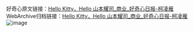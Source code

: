 好奇心原文链接：[Hello Kitty，Hello 山本耀司_商业_好奇心日报-柯凌雁](https://www.qdaily.com/articles/7610.html)
WebArchive归档链接：[Hello Kitty，Hello 山本耀司_商业_好奇心日报-柯凌雁](http://web.archive.org/web/20160426123751/http://www.qdaily.com/articles/7610.html)
![image](http://ww3.sinaimg.cn/large/007d5XDply1g3wjld0aimj30u02kjtt0)